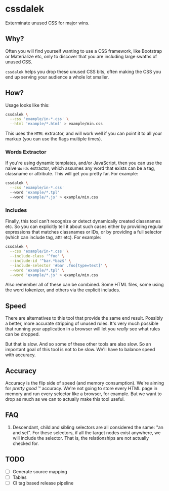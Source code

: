cssdalek
========

Exterminate unused CSS for major wins.


## Why?

Often you will find yourself wanting to use a CSS framework, like Bootstrap
or Materialize etc, only to discover that you are including large swaths of
unused CSS.

`cssdalek` helps you drop these unused CSS bits, often making the CSS you end
up serving your audience a whole lot smaller.


## How?

Usage looks like this:

```sh
cssdalek \
  --css 'example/in-*.css' \
  --html 'example/*.html' > example/min.css
```

This uses the `HTML` extractor, and will work well if you can point it to all
your markup (you can use the flags multiple times).


### Words Extractor

If you're using dynamic templates, and/or JavaScript, then you can use the
naive `Words` extractor, which assumes any word that exists can be a tag,
classname or attribute. This will get you pretty far. For example:

```sh
cssdalek \
  --css 'example/in-*.css'
  --word 'example/*.tpl'
  --word 'example/*.js' > example/min.css
```


### Includes

Finally, this tool can't recognize or detect dynamically created classnames
etc. So you can explicitly tell it about such cases either by providing
regular expressions that matches classnames or IDs, or by providing a full
selector (which can include tag, attr etc). For example:

```sh
cssdalek \
  --css 'example/in-*.css' \
  --include-class '^foo' \
  --include-id '^bar.*baz$' \
  --include-selector '#bar .foo[type=text]' \
  --word 'example/*.tpl' \
  --word 'example/*.js' > example/min.css
```

Also remember all of these can be combined. Some HTML files, some using the
word tokenizer, and others via the explicit includes.


## Speed

There are alternatives to this tool that provide the same end result.
Possibly a better, more accurate stripping of unused rules. It's very much
possible that running your application in a browser will let you _really_ see
what rules can be dropped.

But that is slow. And so some of these other tools are also slow. So an
important goal of this tool is not to be slow. We'll have to balance speed
with accuracy.


## Accuracy

Accuracy is the flip side of speed (and memory consumption). We're aiming for
_pretty good_ ™ accuracy. We're not going to store every HTML page in memory
and run every selector like a browser, for example. But we want to drop as
much as we can to actually make this tool useful.


## FAQ

1. Descendant, child and sibling selectors are all considered the same: "an
and set". For these selectors, if all the target nodes exist anywhere, we
will include the selector. That is, the relationships are not actually
checked for.


## TODO

- [ ] Generate source mapping
- [ ] Tables
- [ ] CI tag based release pipeline
